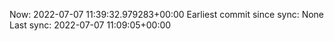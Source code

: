 Now: 2022-07-07 11:39:32.979283+00:00 Earliest commit since sync: None Last sync: 2022-07-07 11:09:05+00:00

